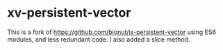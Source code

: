 # xv-persistent-vector

This is a fork of https://github.com/bionut/js-persistent-vector using ES6 modules, and less redundant code. I also added a slice method.

